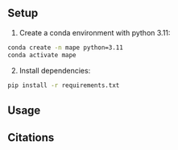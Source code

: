 ## Setup

1. Create a conda environment with python 3.11:
```bash
conda create -n mape python=3.11
conda activate mape
```

2. Install dependencies:
```bash
pip install -r requirements.txt
```

## Usage


## Citations